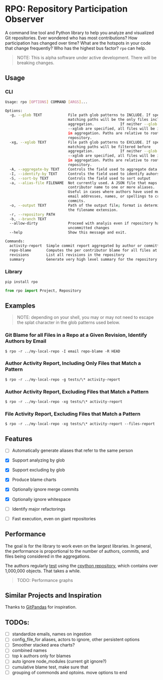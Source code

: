 # RPO: Repository Participation Observer

A command line tool and Python library to help you analyze and visualized Git repositories. Ever wondered who has most contributions? How participation has changed over time? What are the hotspots in your code that change frequently? Who has the highest bus factor? `rpo` can help.

> NOTE: This is alpha software under active development. There will be breaking changes.

## Usage

### CLI

```bash
Usage: rpo [OPTIONS] COMMAND [ARGS]...

Options:
  -g, --glob TEXT            File path glob patterns to INCLUDE. If specified,
                             matching paths will be the only files included in
                             aggregation.            If neither --glob nor
                             --xglob are specified, all files will be included
                             in aggregation. Paths are relative to root of
                             repository.
  -xg, --xglob TEXT          File path glob patterns to EXCLUDE. If specified,
                             matching paths will be filtered before
                             aggregation.            If neither --glob nor
                             --xglob are specified, all files will be included
                             in aggregation. Paths are relative to root of
                             repository.
  -A, --aggregate-by TEXT    Controls the field used to aggregate data
  -I, --identify-by TEXT     Controls the field used to identify auhors.
  -S, --sort-by TEXT         Controls the field used to sort output
  -a, --alias-file FILENAME  Not currently used. A JSON file that maps a
                             contributor name to one or more aliases.
                             Useful in cases where authors have used multiple
                             email addresses, names, or spellings to create
                             commits.
  -o, --output TEXT          Path of the output file; format is determined by
                             the filename extension.
  -r, --repository PATH
  -b, --branch TEXT
  --allow-dirty              Proceed with analyis even if repository has
                             uncommitted changes
  --help                     Show this message and exit.

Commands:
  activity-report  Simple commit report aggregated by author or committer
  repo-blame       Computes the per contributor blame for all files at a...
  revisions        List all revisions in the repository
  summary          Generate very high level summary for the repository
  ```

### Library

```bash
pip install rpo
```

```python
from rpo import Project, Repository


```
## Examples

> NOTE: depending on your shell, you may or may not need to escape the splat character in the glob patterns used below.

### Git Blame for all Files in a Repo at a Given Revision, Identify Authors by Email
```
$ rpo -r ../my-local-repo -I email repo-blame -R HEAD
```


### Author Activity Report, Including Only Files that Match a Pattern
```
$ rpo -r ../my-local-repo -g tests/\* activity-report
```

### Author Activity Report, Excluding Files that Match a Pattern
```
$ rpo -r ../my-local-repo -xg tests/\* activity-report
```

### File Activity Report, Excluding Files that Match a Pattern
```
$ rpo -r ../my-local-repo -xg tests/\* activity-report --files-report
```


## Features
- [ ] Automatically generate aliases that refer to the same person
- [x] Support analyzing by glob
- [x] Support excluding by glob
- [x] Produce blame charts
- [x] Optionally ignore merge commits
- [x] Optionally ignore whitespace
- [ ] Identify major refactorings
- [ ] Fast execution, even on giant repositories


## Performance

The goal is for the library to work even on the largest libraries. In general, the performance is proportional to the number of authors, commits, and files being considered in the aggregations.

The authors regularly [test](./tests/integration/test_cpython_repository.py) using the [cpython repository](https://github.com/python/cpython), which contains over 1,000,000 objects. That takes a while.

> TODO: Performance graphs

## Similar Projects and Inspiration

Thanks to [GitPandas](https://github.com/wdm0006/git-pandas) for inspiration.

## TODOs:
- [ ] standardize emails, names on ingestion
- [ ] config_file_for aliases, actors to ignore, other persistent options
- [ ] Smoother stacked area charts?
- [ ] combined names
- [ ] top k authors only for blames
- [ ] auto ignore node_modules (current git ignore?)
- [ ] cumulative blame test, make sure that
- [ ] grouping of commonds and optoins. move options to end
